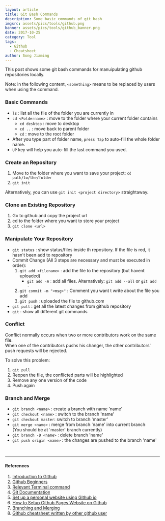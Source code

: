 ```yaml
---
layout: article
title: Git Bash Commands
description: Some basic commands of git bash
imgsrc: assets/pics/tools/github.png
banner: assets/pics/tools/github_banner.png
date: 2017-10-25
category: Tool
tags:
  - Github
  - Cheatsheet
author: Song Jiaming
---
```

This post shows some git bash commands for manuipulating github repositories locally.

Note: in the following content, `<something>` means to be replaced by users when using the command.

### Basic Commands
* `ls` : list all the file of the folder you are currently in
* `cd <Foldername>` :  move to the folder where your current folder contains 
    * `cd desktop` : move to desktop
    * `cd ..` : move back to parent folder
    * `cd` : move to the root folder
* After you type part of folder name, `press Tap` to auto-fill the whole folder name. 
* `UP` key will help you auto-fill the last command you used.

### Create an Repository
1. Move to the folder where you want to save your project: `cd path/to/the/folder`
2. `git init`

Alternatively, you can use `git init <project directory>` straightaway.

### Clone an Existing Repository
1. Go to github and copy the project url
2. cd to the folder where you want to store your project
3. `git clone <url>`

### Manipulate Your Repository
- `git status` : show status/files inside th repository. If the file is red, it hasn't been add to repository
- Commit Change (All 3 steps are necessary and must be executed in order):
    1. `git add <filename>` : add the file to the repository (but havent uploaded)
        - `git add -A` : add all files. Alternatively: `git add --all` or `git add .`
    2. `git commit -m "<msg>"` : Comment you want t write about the file you add
    3. `git push` : uploaded the file to github.com
- `git pull` : get all the latest changes from github repository
- `git` : show all different git commands

### Conflict
Conflict normally occurs when two or more contributors work on the same file.<br>
When one of the contributors pushs his changer, the other contributors' push requests will be rejected.

To solve this problem:
1. `git pull`
2. Reopen the file, the conflicted parts will be highlighted
3. Remove any one version of the code
4. Push again

### Branch and Merge
- `git branch <name>` : create a branch with name 'name'
- `git checkout <name>` : switch to the branch 'name'
- `git checkout master`: switch to branch 'master'
- `git merge <name>` : merge from branch 'name' into current branch<br>(You should be at 'master' branch currently)
- `git branch -D <name>` : delete branch 'name'
- `git push origin <name>` : the changes are pushed to the branch 'name'   

<br>

----
#### References
1. [Introduction to Github](http://product.hubspot.com/blog/git-and-github-tutorial-for-beginners)
2. [Github Beginners](https://www.youtube.com/watch?v=q2Zg4fhiMx4)
3. [Relevant Terminal command](http://mac.appstorm.net/how-to/utilities-how-to/how-to-use-terminal-the-basics/)
4. [Git Documentation](https://git-scm.com/doc)
5. [Set up a personal website using Github io](https://www.youtube.com/watch?v=WV7Pn0wWmrs&list=PLi3oIq0O9sJmrexdJnjjCGMc_pZ-oQuge)
6. [How to Setup Github Pages Website on Github](https://www.youtube.com/watch?v=W2bbU9YIwiQ&index=5&list=PLi3oIq0O9sJmrexdJnjjCGMc_pZ-oQuge)
7. [Branching and Merging](https://www.youtube.com/watch?v=uR-9NGrpU-c)
8. [Github cheatsheet written by other github user](https://gist.github.com/hofmannsven/6814451)
